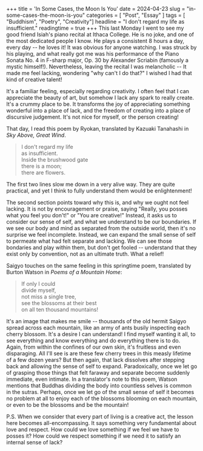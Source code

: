 +++
title = 'In Some Cases, the Moon Is You'
date = 2024-04-23
slug = "in-some-cases-the-moon-is-you"
categories = [ "Post", "Essay" ]
tags = [ "Buddhism", "Poetry", "Creativity"]
headline = "I don't regard my life as insufficient."
readingtime = true
+++
This last Monday I went to see my good friend Isiah's piano recital at Ithaca College. He is no joke, and one of the most dedicated people I know. He plays a consistent 8 hours a day, every day -- he loves it! It was obvious for anyone watching. I was struck by his playing, and what really got me was his performance of the Piano Sonata No. 4 in F-sharp major, Op. 30 by Alexander Scriabin (famously a mystic himself!).  Nevertheless, leaving the recital I was melancholic -- It made me feel lacking, wondering "why can't I do that?" I wished I had that kind of creative talent! 

It's a familiar feeling, especially regarding creativity. I often feel that I can appreciate the beauty of art, but somehow I lack any spark to really create. It's a crummy place to be. It transforms the joy of appreciating something wonderful into a place of lack, and the freedom of creating into a place of discursive judgement. It's not nice for myself, or the person creating!

That day, I read this poem by Ryokan, translated by Kazuaki Tanahashi in *Sky Above, Great Wind*. 

>I don't regard my life \
>as insufficient. \
>Inside the brushwood gate \
>there is a moon; \
>there are flowers.

The first two lines slow me down in a very alive way. They are quite practical, and yet I think to fully understand them would be enlightenment! 

The second section points toward why this is, and why we ought not feel lacking. It is not by encouragement or praise, saying "Really, you posses what you feel you don't!" or "You are creative!" Instead, it asks us to consider our sense of self, and what we understand to be our boundaries. If we see our body and mind as separated from the outside world, then it's no surprise we feel incomplete. Instead, we can expand the small sense of self to permeate what had felt separate and lacking. We can see those bondaries and play within them, but don't get fooled -- understand that they exist only by convention, not as an ultimate truth. What a relief! 

Saigyo touches on the same feeling in this springtime poem, translated by Burton Watson in *Poems of a Mountain Home*:

>If only I could \
>divide myself, \
>not miss a single tree, \
>see the blossoms at their best \
>on all ten thousand mountains!

It's an image that makes me smile -- thousands of the old hermit Saigyo spread across each mountain, like an army of ants busily inspecting each cherry blossom. It's a desire I can understand! I find myself wanting it all, to see everything and know everything and do everything there is to do. Again, from within the confines of our own skin, it's fruitless and even disparaging. All I'll see is are these few cherry trees in this measly lifetime of a few dozen years? But then again, that lack dissolves after stepping back and allowing the sense of self to expand. Paradoxically, once we let go of grasping those things that felt faraway and separate become suddenly immediate, even intimate. In a translator's note to this poem, Watson mentions that Buddhas dividing the body into countless selves is common in the sutras. Perhaps, once we let go of the small sense of self it becomes no problem at all to enjoy each of the blossoms blooming on each mountain, or even to be the blossoms and be the mountain! 

P.S. 
When we consider that every part of living is a creative act, the lesson here becomes all-encompassing. It says something very fundamental about love and respect. How could we love something if we feel we have to posses it? How could we respect something if we need it to satisfy an internal sense of lack?